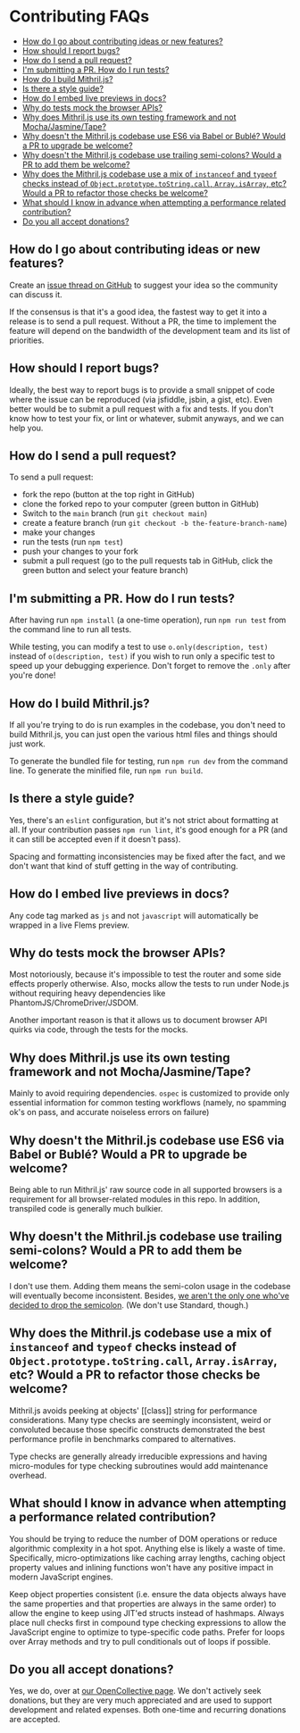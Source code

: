 <!--meta-description
Contribution guide for Mithril.js
-->
# Contributing FAQs

- [How do I go about contributing ideas or new features?](#how-do-i-go-about-contributing-ideas-or-new-features?)
- [How should I report bugs?](#how-should-i-report-bugs?)
- [How do I send a pull request?](#how-do-i-send-a-pull-request?)
- [I'm submitting a PR. How do I run tests?](#i'm-submitting-a-pr-how-do-i-run-tests?)
- [How do I build Mithril.js?](#how-do-i-build-mithril?)
- [Is there a style guide?](#is-there-a-style-guide?)
- [How do I embed live previews in docs?](#how-do-I-embed-live-previews-in-docs?)
- [Why do tests mock the browser APIs?](#why-do-tests-mock-the-browser-apis?)
- [Why does Mithril.js use its own testing framework and not Mocha/Jasmine/Tape?](#why-does-mithril-use-its-own-testing-framework-and-not-mochajasminetape?)
- [Why doesn't the Mithril.js codebase use ES6 via Babel or Bublé? Would a PR to upgrade be welcome?](#why-doesn't-the-mithril-codebase-use-es6-via-babel-or-bublé?-would-a-pr-to-upgrade-be-welcome?)
- [Why doesn't the Mithril.js codebase use trailing semi-colons? Would a PR to add them be welcome?](#why-doesn't-the-mithril-codebase-use-trailing-semi-colons?-would-a-pr-to-add-them-be-welcome?)
- [Why does the Mithril.js codebase use a mix of `instanceof` and `typeof` checks instead of `Object.prototype.toString.call`, `Array.isArray`, etc? Would a PR to refactor those checks be welcome?](#why-does-the-mithril-codebase-use-a-mix-of-instanceof-and-typeof-checks-instead-of-objectprototypetostringcall,-arrayisarray,-etc?-would-a-pr-to-refactor-those-checks-be-welcome?)
- [What should I know in advance when attempting a performance related contribution?](#What-should-I-know-in-advance-when-attempting-a-performance-related-contribution?)
- [Do you all accept donations?](#do-you-all-accept-donations?)

## How do I go about contributing ideas or new features?

Create an [issue thread on GitHub](https://github.com/MithrilJS/mithril.js/issues/new) to suggest your idea so the community can discuss it.

If the consensus is that it's a good idea, the fastest way to get it into a release is to send a pull request. Without a PR, the time to implement the feature will depend on the bandwidth of the development team and its list of priorities.



## How should I report bugs?

Ideally, the best way to report bugs is to provide a small snippet of code where the issue can be reproduced (via jsfiddle, jsbin, a gist, etc). Even better would be to submit a pull request with a fix and tests. If you don't know how to test your fix, or lint or whatever, submit anyways, and we can help you.



## How do I send a pull request?

To send a pull request:

- fork the repo (button at the top right in GitHub)
- clone the forked repo to your computer (green button in GitHub)
- Switch to the `main` branch (run `git checkout main`)
- create a feature branch (run `git checkout -b the-feature-branch-name`)
- make your changes
- run the tests (run `npm test`)
- push your changes to your fork
- submit a pull request (go to the pull requests tab in GitHub, click the green button and select your feature branch)



## I'm submitting a PR. How do I run tests?

After having run `npm install` (a one-time operation), run `npm run test` from the command line to run all tests.

While testing, you can modify a test to use `o.only(description, test)` instead of `o(description, test)` if you wish to run only a specific test to speed up your debugging experience. Don't forget to remove the `.only` after you're done!



## How do I build Mithril.js?

If all you're trying to do is run examples in the codebase, you don't need to build Mithril.js, you can just open the various html files and things should just work.

To generate the bundled file for testing, run `npm run dev` from the command line. To generate the minified file, run `npm run build`.



## Is there a style guide?

Yes, there's an `eslint` configuration, but it's not strict about formatting at all. If your contribution passes `npm run lint`, it's good enough for a PR (and it can still be accepted even if it doesn't pass).

Spacing and formatting inconsistencies may be fixed after the fact, and we don't want that kind of stuff getting in the way of contributing.



## How do I embed live previews in docs?

Any code tag marked as `js` and not `javascript` will automatically be wrapped in a live Flems preview.



## Why do tests mock the browser APIs?

Most notoriously, because it's impossible to test the router and some side effects properly otherwise. Also, mocks allow the tests to run under Node.js without requiring heavy dependencies like PhantomJS/ChromeDriver/JSDOM.

Another important reason is that it allows us to document browser API quirks via code, through the tests for the mocks.



## Why does Mithril.js use its own testing framework and not Mocha/Jasmine/Tape?

Mainly to avoid requiring dependencies. `ospec` is customized to provide only essential information for common testing workflows (namely, no spamming ok's on pass, and accurate noiseless errors on failure)



## Why doesn't the Mithril.js codebase use ES6 via Babel or Bublé? Would a PR to upgrade be welcome?

Being able to run Mithril.js' raw source code in all supported browsers is a requirement for all browser-related modules in this repo. In addition, transpiled code is generally much bulkier.



## Why doesn't the Mithril.js codebase use trailing semi-colons? Would a PR to add them be welcome?

I don't use them. Adding them means the semi-colon usage in the codebase will eventually become inconsistent. Besides, [we aren't the only one who've decided to drop the semicolon](https://standardjs.com/#who-uses-javascript-standard-style). (We don't use Standard, though.)



## Why does the Mithril.js codebase use a mix of `instanceof` and `typeof` checks instead of `Object.prototype.toString.call`, `Array.isArray`, etc? Would a PR to refactor those checks be welcome?

Mithril.js avoids peeking at objects' [[class]] string for performance considerations. Many type checks are seemingly inconsistent, weird or convoluted because those specific constructs demonstrated the best performance profile in benchmarks compared to alternatives.

Type checks are generally already irreducible expressions and having micro-modules for type checking subroutines would add maintenance overhead.



## What should I know in advance when attempting a performance related contribution?

You should be trying to reduce the number of DOM operations or reduce algorithmic complexity in a hot spot. Anything else is likely a waste of time. Specifically, micro-optimizations like caching array lengths, caching object property values and inlining functions won't have any positive impact in modern JavaScript engines.

Keep object properties consistent (i.e. ensure the data objects always have the same properties and that properties are always in the same order) to allow the engine to keep using JIT'ed structs instead of hashmaps. Always place null checks first in compound type checking expressions to allow the JavaScript engine to optimize to type-specific code paths. Prefer for loops over Array methods and try to pull conditionals out of loops if possible.



## Do you all accept donations?

Yes, we do, over at [our OpenCollective page](https://opencollective.com/mithriljs). We don't actively seek donations, but they are very much appreciated and are used to support development and related expenses. Both one-time and recurring donations are accepted.
